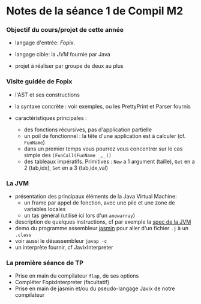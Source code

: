 Notes de la séance 1 de Compil M2
=================================

### Objectif du cours/projet de cette année ###

 - langage d'entrée: *Fopix*.

 - langage cible: la *JVM* fournie par Java

 - projet à réaliser par groupe de deux au plus


### Visite guidée de Fopix ###

 - l'AST et ses constructions

 - la syntaxe concrète : voir exemples, ou les PrettyPrint et Parser fournis

 - caractéristiques principales :
   - des fonctions récursives, pas d'application partielle
   - un poil de fonctionnel : la tête d'une application est à calculer (cf. `FunName`)
   - dans un premier temps vous pourrez vous concentrer sur le cas simple des `(FunCall(FunName _,_))`
   - des tableaux impératifs. Primitives : `New` a 1 argument (taille), `Get` en a 2 (tab,idx), `Set` en a 3 (tab,idx,val)

### La JVM ###

 - présentation des principaux éléments de la Java Virtual Machine:
   - un frame par appel de fonction, avec une pile et une zone de variables locales
   - un tas général (utilisé ici lors d'un `anewarray`)
 - description de quelques instructions, cf par exemple la [spec de la JVM](http://docs.oracle.com/javase/specs/jvms/se7/html/index.html)
 - demo du programme assembleur [jasmin](http://jasmin.sourceforge.net/) pour aller d'un fichier `.j` à un `.class`
 - voir aussi le désassembleur `javap -c`
 - un interprète fournir, cf JavixInterpreter

### La première séance de TP ###

 - Prise en main du compilateur `flap`, de ses options
 - Compléter FopixInterpreter (facultatif)
 - Prise en main de jasmin et/ou du pseudo-langage Javix de notre compilateur
